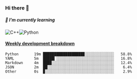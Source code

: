### Hi there 👋

##### 🌱 I’m currently learning

![C++](https://img.shields.io/badge/-C++-00599C?style=flat-square&logo=c)![Python](https://img.shields.io/badge/-Python-black?style=flat-square&logo=Python)


<!-- waka-box start -->
#### <a href="https://gist.github.com/bf274261b4c8553e17fc709dfc3cfa97" target="_blank">Weekly development breakdown</a>
```text
Python    	 19m ██████████████████▊░░░░░░░░░░░░░   58.8% 
YAML      	 5m  █████▎░░░░░░░░░░░░░░░░░░░░░░░░░░   16.8% 
Markdown  	 4m  ███▉░░░░░░░░░░░░░░░░░░░░░░░░░░░░   12.4% 
JSON      	 2m  ██░░░░░░░░░░░░░░░░░░░░░░░░░░░░░░    6.4% 
Other     	 0s  ▉░░░░░░░░░░░░░░░░░░░░░░░░░░░░░░░    2.9% 
```
<!-- Powered by https://github.com/YouEclipse/waka-box-go . -->
<!-- waka-box end -->



<!--
**KomoreKalu/KomoreKalu** is a ✨ _special_ ✨ repository because its `README.md` (this file) appears on your GitHub profile.

Here are some ideas to get you started:

- 🔭 I’m currently working on ...
- 🌱 I’m currently learning ...
- 👯 I’m looking to collaborate on ...
- 🤔 I’m looking for help with ...
- 💬 Ask me about ...
- 📫 How to reach me: ...
- 😄 Pronouns: ...
- ⚡ Fun fact: ...
-->

